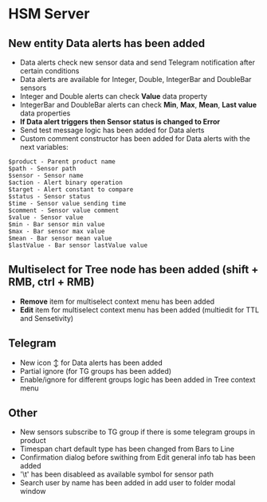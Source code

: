 # HSM Server

## New entity **Data alerts** has been added
* Data alerts check new sensor data and send Telegram notification after certain conditions
* Data alerts are available for Integer, Double, IntegerBar and DoubleBar sensors
* Integer and Double alerts can check **Value** data property
* IntegerBar and DoubleBar alerts can check **Min**, **Max**, **Mean**, **Last value** data properties
* **If Data alert triggers then Sensor status is changed to Error**
* Send test message logic has been added for Data alerts
* Custom comment constructor has been added for Data alerts with the next variables:
```
$product - Parent product name
$path - Sensor path
$sensor - Sensor name
$action - Alert binary operation
$target - Alert constant to compare
$status - Sensor status
$time - Sensor value sending time
$comment - Sensor value comment
$value - Sensor value
$min - Bar sensor min value
$max - Bar sensor max value
$mean - Bar sensor mean value
$lastValue - Bar sensor lastValue value
```

## Multiselect for Tree node has been added (shift + RMB, ctrl + RMB)
* **Remove** item for multiselect context menu has been added
* **Edit** item for multiselect context menu has been added (multiedit for TTL and Sensetivity)

## Telegram
* New icon ↕️ for Data alerts has been added
* Partial ignore (for TG groups has been added)
* Enable/ignore for different groups logic has been added in Tree context menu

## Other
* New sensors subscribe to TG group if there is some telegram groups in product
* Timespan chart default type has been changed from Bars to Line
* Confirmation dialog before swithing from Edit general info tab has been added
* '\t' has been disableed as available symbol for sensor path
* Search user by name has been added in add user to folder modal window